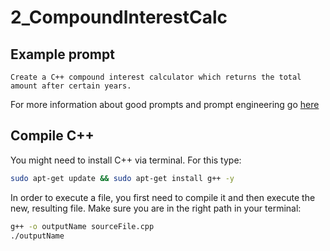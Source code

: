 # 2_CompoundInterestCalc

## Example prompt
```
Create a C++ compound interest calculator which returns the total amount after certain years.
```
For more information about good prompts and prompt engineering go [here](https://docs.github.com/en/copilot/using-github-copilot/prompt-engineering-for-github-copilot)

## Compile C++
You might need to install C++ via terminal. For this type:
```bash
sudo apt-get update && sudo apt-get install g++ -y
```

In order to execute a file, you first need to compile it and then execute the new, resulting file. Make sure you are in the right path in your terminal:
```bash
g++ -o outputName sourceFile.cpp
./outputName
```